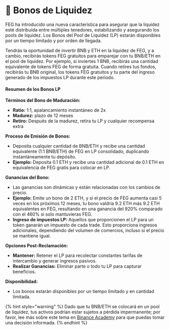 # 💸 Bonos de Liquidez

FEG ha introducido una nueva característica para asegurar que la liquidez esté distribuida entre múltiples tenedores, estabilizando y asegurando los pools de liquidez. Los Bonos del Pool de Liquidez (LP) estarán disponibles por un tiempo limitado y por orden de llegada.

Tendrás la oportunidad de invertir BNB y ETH en la liquidez de FEG, y a cambio, recibirás tokens FEG gratuitos para emparejar con tu BNB/ETH en el pool de liquidez. Por ejemplo, si inviertes 1 BNB, recibirás una cantidad equivalente de tokens FEG de forma gratuita. Cuando retires tus fondos, recibirás tu BNB original, los tokens FEG gratuitos y tu parte del ingreso generado de los impuestos LP durante este periodo.

#### Resumen de los Bonos LP

**Términos del Bono de Maduración:**

* **Ratio:** 1:1, apalancamiento instantáneo de 2x
* **Madurez:** plazo de 12 meses
* **Retiro:** Después de la madurez, retira tu LP y cualquier recompensa extra

**Proceso de Emisión de Bonos:**

* Deposita cualquier cantidad de BNB/ETH y recibe una cantidad equivalente (1:1 BNB/ETH) de FEG en LP consolidado, duplicando instantáneamente tu depósito.
* **Ejemplo:** Deposita 0.1 ETH y recibe una cantidad adicional de 0.1 ETH en equivalencia de FEG gratis para colocar en LP.

**Ganancias del Bono:**

* Las ganancias son dinámicas y están relacionadas con los cambios de precio.
* **Ejemplo:** Emite un bono de 2 ETH, y si el precio de FEG aumenta casi 5 veces en los próximos 12 meses, tu bono valdría 9.2 ETH más 9.2 ETH equivalentes en FEG, resultando en una ganancia del 920% comparado con el 460% si solo mantuvieras FEG.
* **Ingreso de impuestos LP:** Aquellos que proporcionen el LP para un token ganarán un impuesto de cada trade. Esto proporciona ingresos adicionales, dependiendo del volumen de comercios, incluso si el precio se mantiene igual.

**Opciones Post-Reclamación:**

* **Mantener:** Retener el LP para recolectar constantes tarifas de intercambio y generar ingresos pasivos.
* **Realizar Ganancias:** Eliminar parte o todo tu LP para capturar beneficios.

**Disponibilidad:**

* Los bonos estarán disponibles por un tiempo limitado y en cantidad limitada.

{% hint style="warning" %}
Dado que tu BNB/ETH se colocará en un pool de liquidez, tus activos podrían estar sujetos a pérdida impermanente; por favor, lee más sobre este tema en [Binance Academy](https://academy.binance.com/en/articles/impermanent-loss-explained) para que puedas tomar una decisión informada.
{% endhint %}